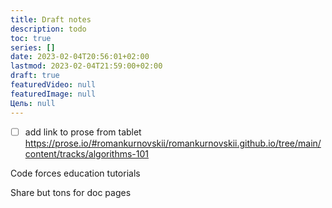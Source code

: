 ```yaml
---
title: Draft notes
description: todo
toc: true
series: []
date: 2023-02-04T20:56:01+02:00
lastmod: 2023-02-04T21:59:00+02:00
draft: true
featuredVideo: null
featuredImage: null
Цель: null
---
```


- [ ] add link to prose from tablet https://prose.io/#romankurnovskii/romankurnovskii.github.io/tree/main/content/tracks/algorithms-101

Code forces education tutorials 

Share but tons for doc pages
